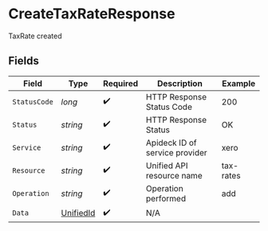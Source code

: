# CreateTaxRateResponse

TaxRate created


## Fields

| Field                                             | Type                                              | Required                                          | Description                                       | Example                                           |
| ------------------------------------------------- | ------------------------------------------------- | ------------------------------------------------- | ------------------------------------------------- | ------------------------------------------------- |
| `StatusCode`                                      | *long*                                            | :heavy_check_mark:                                | HTTP Response Status Code                         | 200                                               |
| `Status`                                          | *string*                                          | :heavy_check_mark:                                | HTTP Response Status                              | OK                                                |
| `Service`                                         | *string*                                          | :heavy_check_mark:                                | Apideck ID of service provider                    | xero                                              |
| `Resource`                                        | *string*                                          | :heavy_check_mark:                                | Unified API resource name                         | tax-rates                                         |
| `Operation`                                       | *string*                                          | :heavy_check_mark:                                | Operation performed                               | add                                               |
| `Data`                                            | [UnifiedId](../../Models/Components/UnifiedId.md) | :heavy_check_mark:                                | N/A                                               |                                                   |